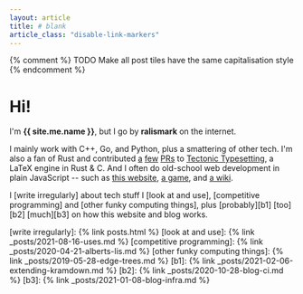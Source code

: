 ```yaml
---
layout: article
title: # blank
article_class: "disable-link-markers"
---
```


{% comment %}
TODO Make all post tiles have the same capitalisation style
{% endcomment %}

# Hi!

I'm **{{ site.me.name }}**, but I go by **ralismark** on the internet.

<!--
I'm a developer at algorithmic trading firm [Autumn Compass], fourth year compsci student at UNSW, and former [COMP3121]/[COMP3821] problem writer.

[Autumn Compass]: https://autumncompass.com/
[COMP3121]: https://www.handbook.unsw.edu.au/undergraduate/courses/{{ site.time | date: "%Y" }}/comp3121
[COMP3821]: https://www.handbook.unsw.edu.au/undergraduate/courses/{{ site.time | date: "%Y" }}/comp3821
-->

I mainly work with C++, Go, and Python, plus a smattering of other tech.
I'm also a fan of Rust and contributed [a][pr1] [few][pr2] [PRs][pr3] to [Tectonic Typesetting], a LaTeX engine in Rust &amp; C.
And I often do old-school web development in plain JavaScript -- such as [this website], [a game], and [a wiki].

<!-- no http: here to remove line noise -->
[pr1]: //github.com/tectonic-typesetting/tectonic/pull/635
[pr2]: //github.com/tectonic-typesetting/tectonic/pull/657
[pr3]: //github.com/tectonic-typesetting/tectonic/pull/643
[Tectonic Typesetting]: https://tectonic-typesetting.github.io/
[this website]: /
[a game]: /webgames/basalt-bashers/
[a wiki]: /ibis-wiki/static/

I [write irregularly] about tech stuff I [look at and use], [competitive programming] and [other funky computing things], plus [probably][b1] [too][b2] [much][b3] on how this website and blog works.

[write irregularly]: {% link posts.html %}
[look at and use]: {% link _posts/2021-08-16-uses.md %}
[competitive programming]: {% link _posts/2020-04-21-alberts-lis.md %}
[other funky computing things]: {% link _posts/2019-05-28-edge-trees.md %}
[b1]: {% link _posts/2021-02-06-extending-kramdown.md %}
[b2]: {% link _posts/2020-10-28-blog-ci.md %}
[b3]: {% link _posts/2021-01-08-blog-infra.md %}
